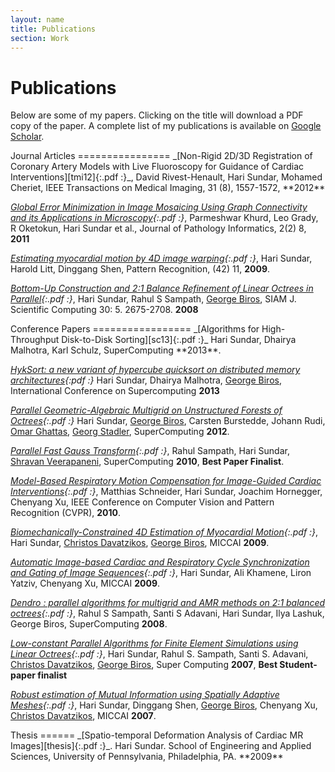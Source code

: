 ```yaml
---
layout: name
title: Publications
section: Work
---
```

Publications
============
Below are some of my papers. Clicking on the title will
download a PDF copy of the paper. A complete list of my publications is 
available on [Google Scholar](http://scholar.google.com/citations?user=equOxc0AAAAJ).

<div class="section" markdown="1">
Journal Articles
================
_[Non-Rigid 2D/3D Registration of Coronary Artery Models with Live Fluoroscopy for Guidance of Cardiac Interventions][tmi12]{:.pdf :}_,
David Rivest-Henault, Hari Sundar, Mohamed Cheriet, IEEE Transactions on Medical Imaging, 31 (8), 1557-1572, **2012** 

_[Global Error Minimization in Image Mosaicing Using Graph Connectivity and its Applications in Microscopy][jpi11]{:.pdf :}_,
Parmeshwar Khurd, Leo Grady, R Oketokun, Hari Sundar et al., Journal of Pathology Informatics, 2(2) 8, **2011** 

_[Estimating myocardial motion by 4D image warping][pr09]{:.pdf :}_,
Hari Sundar, Harold Litt, Dinggang Shen, Pattern Recognition, (42) 11, **2009**.

_[Bottom-Up Construction and 2:1 Balance Refinement of Linear Octrees in Parallel][sisc08]{:.pdf :}_,
Hari Sundar, Rahul S Sampath, [George Biros][biros], SIAM J. Scientific Computing 30: 5. 2675-2708. **2008**
</div>

<div class="section" markdown="1">
Conference Papers
=================
_[Algorithms for High-Throughput Disk-to-Disk Sorting][sc13]{:.pdf :}_
Hari Sundar, Dhairya Malhotra, Karl Schulz, SuperComputing **2013**.

_[HykSort: a new variant of hypercube quicksort on distributed memory architectures][ics13]{:pdf :}_
Hari Sundar, Dhairya Malhotra, [George Biros][biros], International Conference on Supercomputing **2013**

_[Parallel Geometric-Algebraic Multigrid on Unstructured Forests of Octrees][sc12]{:.pdf :}_
Hari Sundar, [George Biros][biros], Carsten Burstedde, Johann Rudi, [Omar Ghattas][omar], [Georg Stadler][stadler], SuperComputing **2012**.

_[Parallel Fast Gauss Transform][sc10]{:.pdf :}_,
Rahul Sampath, Hari Sundar, [Shravan Veerapaneni][shravan], SuperComputing **2010**, **Best Paper Finalist**.

_[Model-Based Respiratory Motion Compensation for Image-Guided Cardiac Interventions][cvpr10]{:.pdf :}_, 
Matthias Schneider, Hari Sundar, Joachim Hornegger, Chenyang Xu, IEEE Conference on Computer Vision and Pattern Recognition (CVPR), **2010**.

_[Biomechanically-Constrained 4D Estimation of Myocardial Motion][miccai09a]{:.pdf :}_,
Hari Sundar, [Christos Davatzikos][christos], [George Biros][biros], MICCAI **2009**.

_[Automatic Image-based Cardiac and Respiratory Cycle Synchronization and Gating of Image Sequences][miccai09b]{:.pdf :}_,
Hari Sundar, Ali Khamene, Liron Yatziv, Chenyang Xu, MICCAI **2009**. 

_[Dendro : parallel algorithms for multigrid and AMR methods on 2:1 balanced octrees][sc08]{:.pdf :}_,
Rahul S Sampath, Santi S Adavani, Hari Sundar, Ilya Lashuk, George Biros, SuperComputing **2008**.

_[Low-constant Parallel Algorithms for Finite Element Simulations using Linear Octrees][sc07]{:.pdf :}_,
Hari Sundar, Rahul S. Sampath, Santi S. Adavani, [Christos Davatzikos][christos], [George Biros][biros], Super Computing **2007**, **Best Student-paper finalist** 

_[Robust estimation of Mutual Information using Spatially Adaptive Meshes][miccai07]{:.pdf :}_,
Hari Sundar, Dinggang Shen, [George Biros][biros], Chenyang Xu, [Christos Davatzikos][christos], MICCAI **2007**. 
</div>

[omar]: http://users.ices.utexas.edu/~omar/
[biros]: http://users.ices.utexas.edu/~biros
[stadler]: http://users.ices.utexas.edu/~georgst/index.html
[christos]: http://www.rad.upenn.edu/sbia/christos/
[shravan]: http://www.math.lsa.umich.edu/~shravan/

<div class="section" markdown="1">
Thesis
======
_[Spatio-temporal Deformation Analysis of Cardiac MR Images][thesis]{:.pdf :}_. 
Hari Sundar. 
School of Engineering and Applied Sciences, University of Pennsylvania, 
Philadelphia, PA. 
**2009**  
</div>


[thesis]: /~hari/files/pubs/thesis.pdf

[tmi12]: /~hari/files/pubs/tmi12.pdf
[jpi11]: /~hari/files/pubs/jpi11.pdf
[pr09]: /~hari/files/pubs/pr09.pdf
[sisc08]: /~hari/files/pubs/sisc08.pdf

[sc07]: /~hari/files/pubs/sc07.pdf
[sc08]: /~hari/files/pubs/sc08.pdf
[sc10]: /~hari/files/pubs/sc10.pdf
[sc12]: /~hari/files/pubs/sc12.pdf
[sc13]: /~hari/files/pubs/sc13.pdf

[ics13]: /~hari/files/pubs/ics13.pdf  

[cvpr10]: /~hari/files/pubs/cvpr10.pdf

[miccai07]: /~hari/files/pubs/miccai07.pdf
[miccai09a]: /~hari/files/pubs/miccai09a.pdf
[miccai09b]: /~hari/files/pubs/miccai09b.pdf
